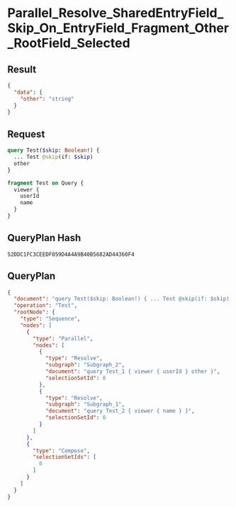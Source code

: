 # Parallel_Resolve_SharedEntryField_Skip_On_EntryField_Fragment_Other_RootField_Selected

## Result

```json
{
  "data": {
    "other": "string"
  }
}
```

## Request

```graphql
query Test($skip: Boolean!) {
  ... Test @skip(if: $skip)
  other
}

fragment Test on Query {
  viewer {
    userId
    name
  }
}
```

## QueryPlan Hash

```text
52DDC1FC3CEEDF059D4A4A9B40B5682AD44360F4
```

## QueryPlan

```json
{
  "document": "query Test($skip: Boolean!) { ... Test @skip(if: $skip) other } fragment Test on Query { viewer { userId name } }",
  "operation": "Test",
  "rootNode": {
    "type": "Sequence",
    "nodes": [
      {
        "type": "Parallel",
        "nodes": [
          {
            "type": "Resolve",
            "subgraph": "Subgraph_2",
            "document": "query Test_1 { viewer { userId } other }",
            "selectionSetId": 0
          },
          {
            "type": "Resolve",
            "subgraph": "Subgraph_1",
            "document": "query Test_2 { viewer { name } }",
            "selectionSetId": 0
          }
        ]
      },
      {
        "type": "Compose",
        "selectionSetIds": [
          0
        ]
      }
    ]
  }
}
```


